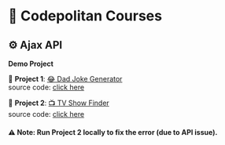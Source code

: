# 🚀 Codepolitan Courses  
## ⚙️ Ajax API  
**Demo Project**

📌 **Project 1**: [😂 Dad Joke Generator](https://snowyfor.github.io/codepolitan/8ajax-api/3axios/dadjoke-generator/)  
source code: [click here](https://github.com/snowyfor/codepolitan/tree/main/8ajax-api/3axios/dadjoke-generator)

📌 **Project 2**: [📺 TV Show Finder](https://snowyfor.github.io/codepolitan/8ajax-api/3axios/tv-show/)  
source code: [click here](https://github.com/snowyfor/codepolitan/tree/main/8ajax-api/3axios/tv-show)

#### ⚠️ **Note**: Run Project 2 locally to fix the error (due to API issue).  